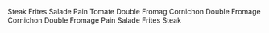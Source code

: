 Steak
Frites
Salade
Pain
Tomate
Double Fromag
Cornichon
Double Fromage
Cornichon
Double Fromage
Pain
Salade
Frites
Steak
